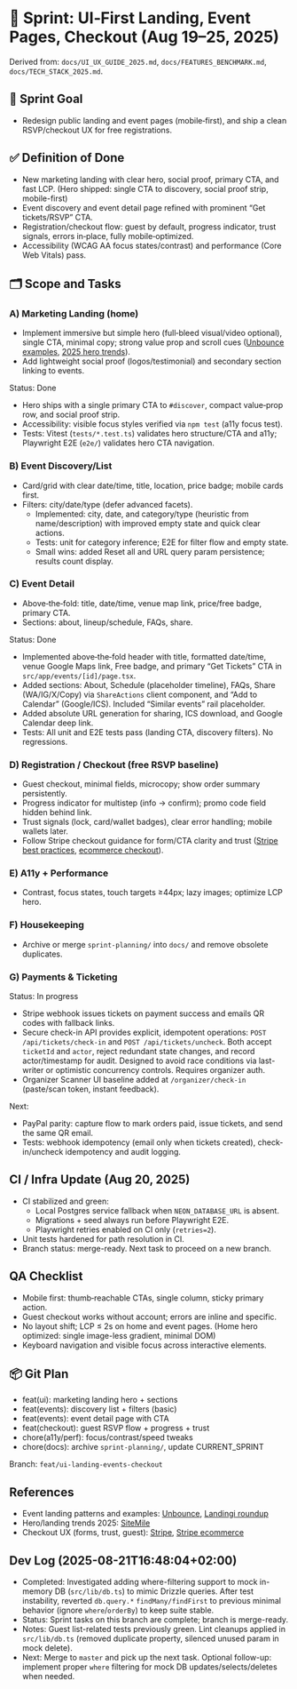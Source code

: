 # 🚀 Sprint: UI‑First Landing, Event Pages, Checkout (Aug 19–25, 2025)

Derived from: `docs/UI_UX_GUIDE_2025.md`, `docs/FEATURES_BENCHMARK.md`, `docs/TECH_STACK_2025.md`.

## 🎯 Sprint Goal

- Redesign public landing and event pages (mobile‑first), and ship a clean RSVP/checkout UX for free registrations.

## ✅ Definition of Done

- New marketing landing with clear hero, social proof, primary CTA, and fast LCP. (Hero shipped: single CTA to discovery, social proof strip, mobile-first)
- Event discovery and event detail page refined with prominent “Get tickets/RSVP” CTA.
- Registration/checkout flow: guest by default, progress indicator, trust signals, errors in‑place, fully mobile‑optimized.
- Accessibility (WCAG AA focus states/contrast) and performance (Core Web Vitals) pass.

## 🗂 Scope and Tasks

### A) Marketing Landing (home)

- Implement immersive but simple hero (full‑bleed visual/video optional), single CTA, minimal copy; strong value prop and scroll cues ([Unbounce examples](https://unbounce.com/landing-page-examples/event-landing-page-examples/), [2025 hero trends](https://sitemile.com/best-hero-marquee-design-trends-for-2025-make-your-website-stand-out/)).
- Add lightweight social proof (logos/testimonial) and secondary section linking to events.

Status: Done

- Hero ships with a single primary CTA to `#discover`, compact value‑prop row, and social proof strip.
- Accessibility: visible focus styles verified via `npm test` (a11y focus test).
- Tests: Vitest (`tests/*.test.ts`) validates hero structure/CTA and a11y; Playwright E2E (`e2e/`) validates hero CTA navigation.

### B) Event Discovery/List

- Card/grid with clear date/time, title, location, price badge; mobile cards first.
- Filters: city/date/type (defer advanced facets).
  - Implemented: city, date, and category/type (heuristic from name/description) with improved empty state and quick clear actions.
  - Tests: unit for category inference; E2E for filter flow and empty state.
  - Small wins: added Reset all and URL query param persistence; results count display.

### C) Event Detail

- Above‑the‑fold: title, date/time, venue map link, price/free badge, primary CTA.
- Sections: about, lineup/schedule, FAQs, share.

Status: Done

- Implemented above‑the‑fold header with title, formatted date/time, venue Google Maps link, Free badge, and primary “Get Tickets” CTA in `src/app/events/[id]/page.tsx`.
- Added sections: About, Schedule (placeholder timeline), FAQs, Share (WA/IG/X/Copy) via `ShareActions` client component, and “Add to Calendar” (Google/ICS). Included “Similar events” rail placeholder.
- Added absolute URL generation for sharing, ICS download, and Google Calendar deep link.
- Tests: All unit and E2E tests pass (landing CTA, discovery filters). No regressions.

### D) Registration / Checkout (free RSVP baseline)

- Guest checkout, minimal fields, microcopy; show order summary persistently.
- Progress indicator for multistep (info → confirm); promo code field hidden behind link.
- Trust signals (lock, card/wallet badges), clear error handling; mobile wallets later.
- Follow Stripe checkout guidance for form/CTA clarity and trust ([Stripe best practices](https://stripe.com/resources/more/checkout-screen-best-practices), [ecommerce checkout](https://stripe.com/resources/more/ecommerce-checkout-best-practices)).

### E) A11y + Performance

- Contrast, focus states, touch targets ≥44px; lazy images; optimize LCP hero.

### F) Housekeeping

- Archive or merge `sprint-planning/` into `docs/` and remove obsolete duplicates.

### G) Payments & Ticketing

Status: In progress

- Stripe webhook issues tickets on payment success and emails QR codes with fallback links.
- Secure check-in API provides explicit, idempotent operations: `POST /api/tickets/check-in` and `POST /api/tickets/uncheck`. Both accept `ticketId` and `actor`, reject redundant state changes, and record actor/timestamp for audit. Designed to avoid race conditions via last-writer or optimistic concurrency controls. Requires organizer auth.
- Organizer Scanner UI baseline added at `/organizer/check-in` (paste/scan token, instant feedback).

Next:

- PayPal parity: capture flow to mark orders paid, issue tickets, and send the same QR email.
- Tests: webhook idempotency (email only when tickets created), check-in/uncheck idempotency and audit logging.

## CI / Infra Update (Aug 20, 2025)

- CI stabilized and green:
  - Local Postgres service fallback when `NEON_DATABASE_URL` is absent.
  - Migrations + seed always run before Playwright E2E.
  - Playwright retries enabled on CI only (`retries=2`).
- Unit tests hardened for path resolution in CI.
- Branch status: merge-ready. Next task to proceed on a new branch.

## QA Checklist

- Mobile first: thumb‑reachable CTAs, single column, sticky primary action.
- Guest checkout works without account; errors are inline and specific.
- No layout shift; LCP ≤ 2s on home and event pages. (Home hero optimized: single image-less gradient, minimal DOM)
- Keyboard navigation and visible focus across interactive elements.

## 📦 Git Plan

- feat(ui): marketing landing hero + sections
- feat(events): discovery list + filters (basic)
- feat(events): event detail page with CTA
- feat(checkout): guest RSVP flow + progress + trust
- chore(a11y/perf): focus/contrast/speed tweaks
- chore(docs): archive `sprint-planning/`, update CURRENT_SPRINT

Branch: `feat/ui-landing-events-checkout`

## References

- Event landing patterns and examples: [Unbounce](https://unbounce.com/landing-page-examples/event-landing-page-examples/), [Landingi roundup](https://landingi.com/landing-page/design-examples/)
- Hero/landing trends 2025: [SiteMile](https://sitemile.com/best-hero-marquee-design-trends-for-2025-make-your-website-stand-out/)
- Checkout UX (forms, trust, guest): [Stripe](https://stripe.com/resources/more/checkout-screen-best-practices), [Stripe ecommerce](https://stripe.com/resources/more/ecommerce-checkout-best-practices)

## Dev Log (2025-08-21T16:48:04+02:00)

- Completed: Investigated adding where-filtering support to mock in-memory DB (`src/lib/db.ts`) to mimic Drizzle queries. After test instability, reverted `db.query.*` `findMany/findFirst` to previous minimal behavior (ignore `where`/`orderBy`) to keep suite stable.
- Status: Sprint tasks on this branch are complete; branch is merge-ready.
- Notes: Guest list-related tests previously green. Lint cleanups applied in `src/lib/db.ts` (removed duplicate property, silenced unused param in mock delete).
- Next: Merge to `master` and pick up the next task. Optional follow-up: implement proper `where` filtering for mock DB updates/selects/deletes when needed.
